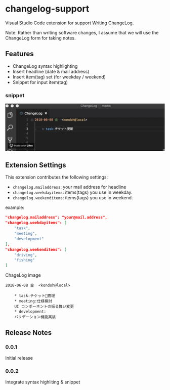 # changelog-support

Visual Studio Code extension for support Writing ChangeLog.

Note:
Rather than writing software changes, I assume that we will use the ChangeLog form for taking notes.

## Features

- ChangeLog syntax highlighting
- Insert headline (date & mail address)
- Insert item(tag) set (for weekday / weekend)
- Snippet for input item(tag)

### snippet

![snippet](./asset/snippet.gif)

## Extension Settings

This extension contributes the following settings:

- `changelog.mailaddress`: your mail address for headline
- `changelog.weekdayitems`: items(tags) you use in weekday.
- `changelog.weekenditems`: items(tags) you use in weekend.

example:
```json
"changelog.mailaddress": "your@mail.address",
"changelog.weekdayitems": [
    "task",
    "meeting",
    "development"
],
"changelog.weekenditems": [
    "driving",
    "fishing"
]
```

ChageLog image

```
2018-06-08 金  <kondoh@local>

	* task:チケット管理
	* meeting:仕様検討
	UI コンポーネントの振る舞い変更
	* development:
	バリデーション機能実装
```

## Release Notes

### 0.0.1

Initial release

### 0.0.2

Integrate syntax highliting & snippet
